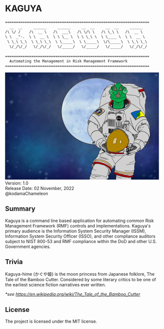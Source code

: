 # KAGUYA
```
==================================================================
  __  __     ______     ______     __  __     __  __     ______    
/\ \/ /    /\  __ \   /\  ___\   /\ \/\ \   /\ \_\ \   /\  __ \   
\ \  _"-.  \ \  __ \  \ \ \__ \  \ \ \_\ \  \ \____ \  \ \  __ \  
 \ \_\ \_\  \ \_\ \_\  \ \_____\  \ \_____\  \/\_____\  \ \_\ \_\ 
  \/_/\/_/   \/_/\/_/   \/_____/   \/_____/   \/_____/   \/_/\/_/ 

==================================================================
  Automating the Management in Risk Management Framework
==================================================================
```
![My_Image](https://github.com/kodamaChameleon/kodamaChameleon/blob/main/pics/astronaut.jpg)  
Version: 1.0  
Release Date: 02 November, 2022  
@kodamaChameleon  

Summary
-------

Kaguya is a command line based application for automating common Risk Management Framework (RMF) controls and implementations. Kaguya's primary audience is the Information System Security Manager (ISSM), Information System Security Officer (ISSO), and other compliance auditors subject to NIST 800-53 and RMF compliance within the DoD and other U.S. Government agencies.

Trivia
--------

Kaguya-hime (かぐや姫) is the moon princess from Japanese folklore, The Tale of the Bamboo Cutter. Considered by some literary critics to be one of the earliest science fiction narratives ever written.  

*\*see https://en.wikipedia.org/wiki/The_Tale_of_the_Bamboo_Cutter*

License
-------

The project is licensed under the MIT license.
